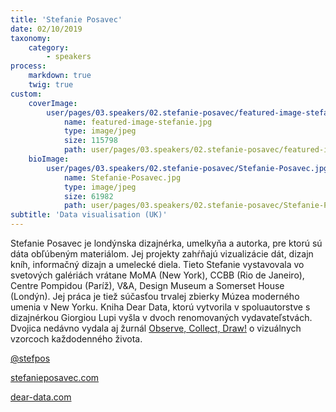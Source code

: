 ```yaml
---
title: 'Stefanie Posavec'
date: 02/10/2019
taxonomy:
    category:
        - speakers
process:
    markdown: true
    twig: true
custom:
    coverImage:
        user/pages/03.speakers/02.stefanie-posavec/featured-image-stefanie.jpg:
            name: featured-image-stefanie.jpg
            type: image/jpeg
            size: 115798
            path: user/pages/03.speakers/02.stefanie-posavec/featured-image-stefanie.jpg
    bioImage:
        user/pages/03.speakers/02.stefanie-posavec/Stefanie-Posavec.jpg:
            name: Stefanie-Posavec.jpg
            type: image/jpeg
            size: 61982
            path: user/pages/03.speakers/02.stefanie-posavec/Stefanie-Posavec.jpg
subtitle: 'Data visualisation (UK)'
---
```


Stefanie Posavec je londýnska dizajnérka, umelkyňa a autorka, pre ktorú sú dáta obľúbeným materiálom. Jej projekty zahŕňajú vizualizácie dát, dizajn kníh, informačný dizajn a umelecké diela. Tieto Stefanie vystavovala vo svetových galériách vrátane MoMA (New York), CCBB (Rio de Janeiro), Centre Pompidou (Paríž), V&A, Design Museum a Somerset House (Londýn). Jej práca je tiež súčasťou trvalej zbierky Múzea moderného umenia v New Yorku. 
Kniha Dear Data, ktorú vytvorila v spoluautorstve s dizajnérkou Giorgiou Lupi vyšla v dvoch renomovaných vydavateľstvách. Dvojica nedávno vydala aj žurnál [Observe, Collect, Draw!](http://giorgialupi.com/observe-collect-draw) o vizuálnych vzorcoch každodenného života.

[@stefpos](https://twitter.com/stefpos)

[stefanieposavec.com](http://www.stefanieposavec.com/)

[dear-data.com](http://www.dear-data.com/)

